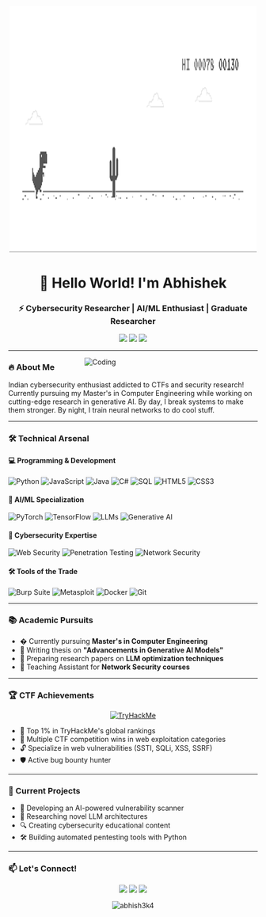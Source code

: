 <p align="center">
  <img src="https://raw.githubusercontent.com/AnkushSinghGandhi/AnkushSinghGandhi/master/images/dino.gif" width="500" height="500"/>
</p> 

<h1 align="center">👋 Hello World! I'm Abhishek</h1>
<h3 align="center">⚡ Cybersecurity Researcher | AI/ML Enthusiast | Graduate Researcher</h3>

<p align="center">
  <a href="https://abhish3k4.github.io/"><img src="https://img.shields.io/badge/-Blog-FF5722?style=flat&logo=blogger&logoColor=white"/></a>
  <a href="https://tryhackme.com/p/whitwolf"><img src="https://img.shields.io/badge/TryHackMe-whitwolf-212C42?style=flat&logo=tryhackme&logoColor=white"/></a>
  <a href="https://github.com/abhish3k4"><img src="https://img.shields.io/github/followers/abhish3k4?label=Follow&style=social"/></a>
</p>

---

<img align="right" alt="Coding" width="350" src="https://media.giphy.com/media/qgQUggAC3Pfv687qPC/giphy.gif" />

### 🔥 About Me
Indian cybersecurity enthusiast addicted to CTFs and security research! Currently pursuing my Master's in Computer Engineering while working on cutting-edge research in generative AI. By day, I break systems to make them stronger. By night, I train neural networks to do cool stuff.

---

### 🛠️ Technical Arsenal

#### 💻 Programming & Development
![Python](https://img.shields.io/badge/Python-Expert-3776AB?logo=python&logoColor=white)
![JavaScript](https://img.shields.io/badge/JavaScript-Advanced-F7DF1E?logo=javascript&logoColor=black)
![Java](https://img.shields.io/badge/Java-Intermediate-007396?logo=java&logoColor=white)
![C#](https://img.shields.io/badge/C%23-Intermediate-239120?logo=c-sharp&logoColor=white)
![SQL](https://img.shields.io/badge/SQL-Expert-4479A1?logo=mysql&logoColor=white)
![HTML5](https://img.shields.io/badge/HTML5-Advanced-E34F26?logo=html5&logoColor=white)
![CSS3](https://img.shields.io/badge/CSS3-Advanced-1572B6?logo=css3&logoColor=white)

#### 🤖 AI/ML Specialization
![PyTorch](https://img.shields.io/badge/PyTorch-Expert-EE4C2C?logo=pytorch&logoColor=white)
![TensorFlow](https://img.shields.io/badge/TensorFlow-Intermediate-FF6F00?logo=tensorflow&logoColor=white)
![LLMs](https://img.shields.io/badge/Large_Language_Models-Research-F05032?logo=openai&logoColor=white)
![Generative AI](https://img.shields.io/badge/Generative_AI-Thesis_Research-430098?logo=stable-diffusion&logoColor=white)

#### 🔐 Cybersecurity Expertise
![Web Security](https://img.shields.io/badge/Web_Security-Specialist-4E9A06?logo=owasp&logoColor=white)
![Penetration Testing](https://img.shields.io/badge/Penetration_Testing-Advanced-000000?logo=metasploit&logoColor=white)
![Network Security](https://img.shields.io/badge/Network_Security-Expert-0095D5?logo=wireshark&logoColor=white)

#### 🛠️ Tools of the Trade
![Burp Suite](https://img.shields.io/badge/Burp_Suite-Pro-000000?logo=burp-suite&logoColor=white)
![Metasploit](https://img.shields.io/badge/Metasploit-Expert-000000?logo=metasploit&logoColor=white)
![Docker](https://img.shields.io/badge/Docker-Advanced-2496ED?logo=docker&logoColor=white)
![Git](https://img.shields.io/badge/Git-Expert-F05032?logo=git&logoColor=white)

---

### 📚 Academic Pursuits
- � Currently pursuing **Master's in Computer Engineering**
- 📝 Writing thesis on **"Advancements in Generative AI Models"**
- 🔬 Preparing research papers on **LLM optimization techniques**
- 🏫 Teaching Assistant for **Network Security courses**

---

### 🏆 CTF Achievements
<p align="center">
  <a href="https://tryhackme.com/p/whitwolf">
    <img src="https://tryhackme-badges.s3.amazonaws.com/whitwolf.png" alt="TryHackMe" height="150">
  </a>
</p>

- 🏅 Top 1% in TryHackMe's global rankings
- 🥇 Multiple CTF competition wins in web exploitation categories
- 🔓 Specialize in web vulnerabilities (SSTI, SQLi, XSS, SSRF)
- 🛡️ Active bug bounty hunter

---

### 🌟 Current Projects
- 🧠 Developing an AI-powered vulnerability scanner
- 📜 Researching novel LLM architectures
- 🔍 Creating cybersecurity educational content
- 🛠️ Building automated pentesting tools with Python

---

### 📫 Let's Connect!
<p align="center">
  <a href="mailto:abhish3ks4ngh@gmail.com"><img src="https://img.shields.io/badge/Email-D14836?style=flat&logo=gmail&logoColor=white"/></a>
  <a href="https://linkedin.com/in/mrsingh379"><img src="https://img.shields.io/badge/LinkedIn-0077B5?style=flat&logo=linkedin&logoColor=white"/></a>
  <a href="https://twitter.com/professor"><img src="https://img.shields.io/badge/Twitter-1DA1F2?style=flat&logo=twitter&logoColor=white"/></a>
</p>

<p align="center">
  <img src="https://komarev.com/ghpvc/?username=abhish3k4&label=Profile%20views&color=0e75b6&style=flat" alt="abhish3k4" />
</p>
